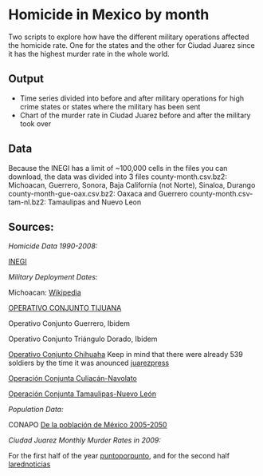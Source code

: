 ﻿Homicide in Mexico by month
================================================
Two scripts to explore how have the different military operations affected the homicide rate. One for the states and the other for Ciudad Juarez since it has the highest murder rate in the whole world.

Output
------
* Time series divided into before and after military operations for high crime states or states where the military has been sent
* Chart of the murder rate in Ciudad Juarez before and after the military took over

Data
-----
Because the INEGI has a limit of ~100,000 cells in the files you can download, the data was divided into 3 files
county-month.csv.bz2: Michoacan, Guerrero, Sonora, Baja California (not Norte), Sinaloa, Durango
county-month-gue-oax.csv.bz2: Oaxaca and Guerrero
county-month.csv-tam-nl.bz2: Tamaulipas and Nuevo Leon


Sources:
--------
_Homicide Data 1990-2008:_

[INEGI](http://www.inegi.org.mx/est/contenidos/espanol/proyectos/continuas/vitales/bd/mortalidad/MortalidadGeneral.asp?s=est&c=11144)

_Military Deployment Dates:_

Michoacan: [Wikipedia](http://en.wikipedia.org/wiki/Operation_Michoacan)

[OPERATIVO CONJUNTO  TIJUANA](http://www.pgr.gob.mx/cmsocial/coms07/210107%20resultado%20de%20operaciones%20conjuntas.ppt)

Operativo Conjunto Guerrero, Ibidem

Operativo Conjunto Triángulo Dorado, Ibidem

[Operativo Conjunto Chihuaha](www.el-mexicano.com.mx%2Fnoticias%2Fnacional%2F2009%2F03%2F02%2Fsitian-militares-ciudad-juarez.aspx&ei=OoZgS-nmA4XYtgOHwpGzCw&usg=AFQjCNH5AvHSTNwSpMPqT98OuiSYA8kbjg&sig2=rucCCB325xG_lYgmU_Rodw) Keep in mind that there were already 539 soldiers by the time it was anounced
[juarezpress](http://www.juarezpress.com/not_detalle.php?id_n=12641&busca=sedena) 

[Operación Conjunta Culiacán-Navolato](http://www.tabascohoy.com.mx/nota.php?id_nota=155210)

[Operación Conjunta Tamaulipas-Nuevo León](http://www.elsiglodedurango.com.mx/descargas/pdf/2007/02/19/19dgo08a.pdf?v)

_Population Data:_

CONAPO [De la población de México 2005-2050](http://www.conapo.gob.mx/00cifras/proy/municipales.xls)

_Ciudad Juarez Monthly Murder Rates in 2009:_

For the first half of the year [puntoporpunto](http://www.puntoporpunto.com/informacion-general/en_juarez_suman_mil_13_asesina.php),
and for the second half [larednoticias](http://www.larednoticias.com/detalle.cfm?s=26)